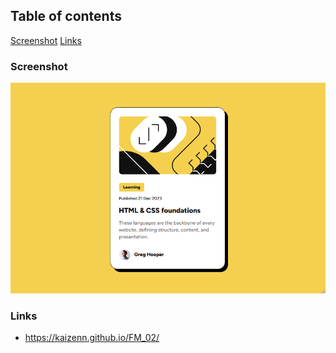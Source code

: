 ## Table of contents

[Screenshot](#screenshot)
[Links](#links)

### Screenshot

![](./src/screenshot.png)

### Links

- https://kaizenn.github.io/FM_02/
